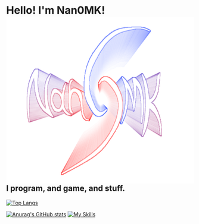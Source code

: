 # Hello! I'm Nan0MK! <img src="resources/resources/Nan0MK 2023V1 3d.png" style="float:right;width:700px;height:450px;">

## I program, and game, and stuff.

[![Top Langs](https://github-readme-stats.vercel.app/api/top-langs/?username=Nan0MK&langs_count=9&theme=highcontrast)](https://github.com/Nan0MK/github-readme-stats)

[![Anurag's GitHub stats](https://github-readme-stats.vercel.app/api?username=Nan0MK&theme=highcontrast)](https://github.com/anuraghazra/github-readme-stats) [![My Skills](https://skillicons.dev/icons?i=cpp,js,html,css,vscode,visualstudio,py,powershell,godot&theme=dark)](https://skillicons.dev)

